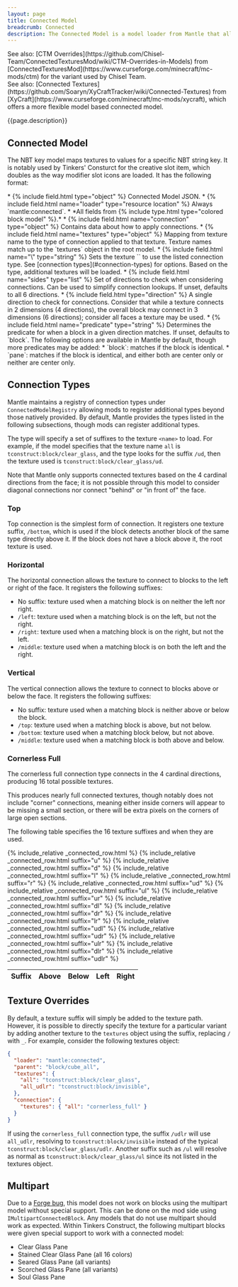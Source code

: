 ```yaml
---
layout: page
title: Connected Model
breadcrumb: Connected
description: The Connected Model is a model loader from Mantle that allows a block to dynamically change it textures based on a neighboring block of the same kind. This acts as a form of low tech connected textures mapping.
---
```

<div class="hatnote" markdown=1>
See also: [CTM Overrides](https://github.com/Chisel-Team/ConnectedTexturesMod/wiki/CTM-Overrides-in-Models) from [ConnectedTexturesMod](https://www.curseforge.com/minecraft/mc-mods/ctm) for the variant used by Chisel Team.
</div>
<div class="hatnote" markdown=1>
See also: [Connected Textures](https://github.com/Soaryn/XyCraftTracker/wiki/Connected-Textures) from [XyCraft](https://www.curseforge.com/minecraft/mc-mods/xycraft), which offers a more flexible model based connected model.
</div>

{{page.description}}

## Connected Model

The NBT key model maps textures to values for a specific NBT string key. It is notably used by Tinkers' Consturct for the creative slot item, which doubles as the way modifier slot icons are loaded. It has the following format:

<div class="treeview" markdown=1>
* {% include field.html type="object" %} Connected Model JSON.
    * {% include field.html name="loader" type="resource location" %} Always `mantle:connected`.
    * *All fields from {% include type.html type="colored block model" %}.*
    * {% include field.html name="connection" type="object" %} Contains data about how to apply connections.
        * {% include field.html name="textures" type="object" %} Mapping from texture name to the type of connection applied to that texture. Texture names match up to the `textures` object in the root model.
            * {% include field.html name="\<name\>" type="string" %} Sets the texture `<name>` to use the listed connection type. See [connection types](#connection-types) for options. Based on the type, additional textures will be loaded. 
        * {% include field.html name="sides" type="list" %} Set of directions to check when considering connections. Can be used to simplify connection lookups. If unset, defaults to all 6 directions.
            * {% include field.html  type="direction" %} A single direction to check for connections. Consider that while a texture connects in 2 dimensions (4 directions), the overall block may connect in 3 dimensions (6 directions); consider all faces a texture may be used.
        * {% include field.html name="predicate" type="string" %} Determines the predicate for when a block in a given direction matches. If unset, defaults to `block`. The following options are available in Mantle by default, though more predicates may be added:
            * `block`: matches if the block is identical.
            * `pane`: matches if the block is identical, and either both are center only or neither are center only.
</div>

## Connection Types

Mantle maintains a registry of connection types under `ConnectedModelRegistry` allowing mods to register additional types beyond those natively provided. By default, Mantle provides the types listed in the following subsections, though mods can register additional types.

The type will specify a set of suffixes to the texture `<name>` to load. For example, if the model specifies that the texture name `all` is `tconstruct:block/clear_glass`, and the type looks for the suffix `/ud`, then the texture used is `tconstruct:block/clear_glass/ud`.

Note that Mantle only supports connected textures based on the 4 cardinal directions from the face; it is not possible through this model to consider diagonal connections nor connect "behind" or "in front of" the face.

### Top

Top connection is the simplest form of connection. It registers one texture suffix, `/bottom`, which is used if the block detects another block of the same type directly above it. If the block does not have a block above it, the root texture is used.

### Horizontal

The horizontal connection allows the texture to connect to blocks to the left or right of the face. It registers the following suffixes:

* No suffix: texture used when a matching block is on neither the left nor right.
* `/left`: texture used when a matching block is on the left, but not the right.
* `/right`: texture used when a matching block is on the right, but not the left.
* `/middle`: texture used when a matching block is on both the left and the right.

### Vertical

The vertical connection allows the texture to connect to blocks above or below the face. It registers the following suffixes:

* No suffix: texture used when a matching block is neither above or below the block.
* `/top`: texture used when a matching block is above, but not below.
* `/bottom`: texture used when a matching block below, but not above.
* `/middle`: texture used when a matching block is both above and below.

### Cornerless Full

The cornerless full connection type connects in the 4 cardinal directions, producing 16 total possible textures.

This produces nearly full connected textures, though notably does not include "corner" connections, meaning either inside corners will appear to be missing a small section, or there will be extra pixels on the corners of large open sections. 

The following table specifies the 16 texture suffixes and when they are used.

<table class="connected-table">
    <thead><tr>
        <th>Suffix</th>
        <th>Above</th>
        <th>Below</th>
        <th>Left</th>
        <th>Right</th>
    </tr></thead>
    <tbody>
        {% include_relative _connected_row.html %}
        {% include_relative _connected_row.html suffix="u"    %}
        {% include_relative _connected_row.html suffix="d"    %}
        {% include_relative _connected_row.html suffix="l"    %}
        {% include_relative _connected_row.html suffix="r"    %}
        {% include_relative _connected_row.html suffix="ud"   %}
        {% include_relative _connected_row.html suffix="ul"   %}
        {% include_relative _connected_row.html suffix="ur"   %}
        {% include_relative _connected_row.html suffix="dl"   %}
        {% include_relative _connected_row.html suffix="dr"   %}
        {% include_relative _connected_row.html suffix="lr"   %}
        {% include_relative _connected_row.html suffix="udl"  %}
        {% include_relative _connected_row.html suffix="udr"  %}
        {% include_relative _connected_row.html suffix="ulr"  %}
        {% include_relative _connected_row.html suffix="dlr"  %}
        {% include_relative _connected_row.html suffix="udlr" %}
    </tbody>
</table>

## Texture Overrides

By default, a texture suffix will simply be added to the texture path. However, it is possible to directly specify the texture for a particular variant by adding another texture to the `textures` object using the suffix, replacing `/` with `_`. For example, consider the following textures object:

```json
{
  "loader": "mantle:connected",
  "parent": "block/cube_all",
  "textures": {
    "all": "tconstruct:block/clear_glass",
    "all_udlr": "tconstruct:block/invisible",
  },
  "connection": {
    "textures": { "all": "cornerless_full" }
  }
}
```

If using the `cornerless_full` connection type, the suffix `/udlr` will use `all_udlr`, resolving to `tconstruct:block/invisible` instead of the typical `tconstruct:block/clear_glass/udlr`. Another suffix such as `/ul` will resolve as normal as `tconstruct:block/clear_glass/ul` since its not listed in the textures object.

## Multipart

Due to a [Forge bug](https://github.com/MinecraftForge/MinecraftForge/pull/6841), this model does not work on blocks using the multipart model without special support. This can be done on the mod side using `IMultipartConnectedBlock`. Any models that do not use multipart should work as expected. Within Tinkers Construct, the following multipart blocks were given special support to work with a connected model:

* Clear Glass Pane
* Stained Clear Glass Pane (all 16 colors)
* Seared Glass Pane (all variants)
* Scorched Glass Pane (all variants)
* Soul Glass Pane